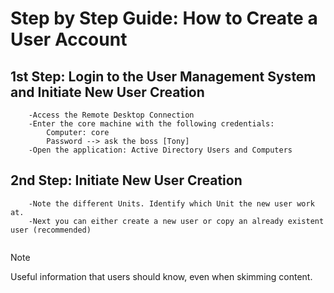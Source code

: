 # Step by Step Guide: How to Create a User Account

## 1st Step: Login to the User Management System and Initiate New User Creation

``` 
    -Access the Remote Desktop Connection
    -Enter the core machine with the following credentials:
        Computer: core
        Password --> ask the boss [Tony]
    -Open the application: Active Directory Users and Computers 
```

## 2nd Step: Initiate New User Creation

```
    -Note the different Units. Identify which Unit the new user work at.
    -Next you can either create a new user or copy an already existent user (recommended) 
    
```

> [!NOTE]
> Useful information that users should know, even when skimming content.
